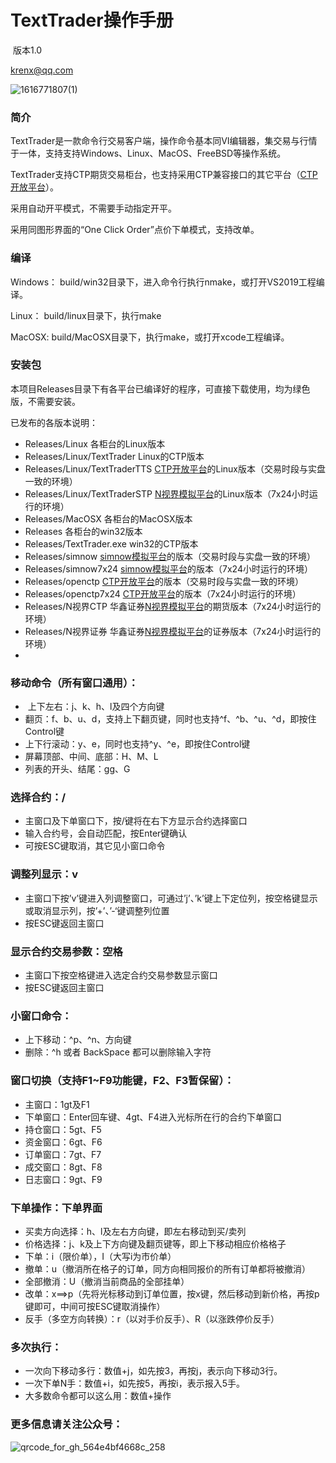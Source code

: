 # TextTrader操作手册

​       版本1.0

   krenx@qq.com

![1616771807(1)](https://user-images.githubusercontent.com/83346523/120349092-611bf200-c330-11eb-8bd1-326adc7f7900.png)

### 简介
TextTrader是一款命令行交易客户端，操作命令基本同VI编辑器，集交易与行情于一体，支持支持Windows、Linux、MacOS、FreeBSD等操作系统。

TextTrader支持CTP期货交易柜台，也支持采用CTP兼容接口的其它平台（[CTP开放平台](https://github.com/krenx1983/openctp)）。

采用自动开平模式，不需要手动指定开平。

采用同图形界面的“One Click Order”点价下单模式，支持改单。

### 编译
Windows：
build/win32目录下，进入命令行执行nmake，或打开VS2019工程编译。

Linux：
build/linux目录下，执行make

MacOSX:
build/MacOSX目录下，执行make，或打开xcode工程编译。

### 安装包
本项目Releases目录下有各平台已编译好的程序，可直接下载使用，均为绿色版，不需要安装。

已发布的各版本说明：
- Releases/Linux  各柜台的Linux版本
- Releases/Linux/TextTrader  Linux的CTP版本
- Releases/Linux/TextTraderTTS  [CTP开放平台](https://github.com/krenx1983/openctp)的Linux版本（交易时段与实盘一致的环境）
- Releases/Linux/TextTraderSTP  [N视界模拟平台](https://n-sight.com.cn)的Linux版本（7x24小时运行的环境）
- Releases/MacOSX  各柜台的MacOSX版本
- Releases  各柜台的win32版本
- Releases/TextTrader.exe  win32的CTP版本
- Releases/simnow  [simnow模拟平台](https://www.simnow.com.cn/)的版本（交易时段与实盘一致的环境）
- Releases/simnow7x24  [simnow模拟平台](https://www.simnow.com.cn/)的版本（7x24小时运行的环境）
- Releases/openctp  [CTP开放平台](https://github.com/krenx1983/openctp)的版本（交易时段与实盘一致的环境）
- Releases/openctp7x24  [CTP开放平台](https://github.com/krenx1983/openctp)的版本（7x24小时运行的环境）
- Releases/N视界CTP  华鑫证券[N视界模拟平台](https://n-sight.com.cn)的期货版本（7x24小时运行的环境）
- Releases/N视界证券  华鑫证券[N视界模拟平台](https://n-sight.com.cn)的证券版本（7x24小时运行的环境）
- 
### 移动命令（所有窗口通用）： 

- ​	上下左右：j、k、h、l及四个方向键
- 翻页：f、b、u、d，支持上下翻页键，同时也支持^f、^b、^u、^d，即按住Control键
- 上下行滚动：y、e，同时也支持^y、^e，即按住Control键
- 屏幕顶部、中间、底部：H、M、L
- 列表的开头、结尾：gg、G

### 选择合约：/

- 主窗口及下单窗口下，按/键将在右下方显示合约选择窗口
- 输入合约号，会自动匹配，按Enter键确认
- 可按ESC键取消，其它见小窗口命令

### 调整列显示：v

- 主窗口下按’v’键进入列调整窗口，可通过’j’、’k’键上下定位列，按空格键显示或取消显示列，按’+’、’-‘键调整列位置
- 按ESC键返回主窗口

### 显示合约交易参数：空格

- 主窗口下按空格键进入选定合约交易参数显示窗口
- 按ESC键返回主窗口

### 小窗口命令：

- 上下移动：^p、^n、方向键
- 删除：^h 或者 BackSpace 都可以删除输入字符

### 窗口切换（支持F1~F9功能键，F2、F3暂保留）：

- 主窗口：1gt及F1
- 下单窗口：Enter回车键、4gt、F4进入光标所在行的合约下单窗口
- 持仓窗口：5gt、F5
- 资金窗口：6gt、F6
- 订单窗口：7gt、F7
- 成交窗口：8gt、F8
- 日志窗口：9gt、F9

### 下单操作：下单界面

- 买卖方向选择：h、l及左右方向键，即左右移动到买/卖列
- 价格选择：j、k及上下方向键及翻页键等，即上下移动相应价格格子
- 下单：i（限价单），I（大写i为市价单）
- 撤单：u（撤消所在格子的订单，同方向相同报价的所有订单都将被撤消）
- 全部撤消：U（撤消当前商品的全部挂单）
- 改单：x==>p（先将光标移动到订单位置，按x键，然后移动到新价格，再按p键即可，中间可按ESC键取消操作）
- 反手（多空方向转换）：r（以对手价反手）、R（以涨跌停价反手）

### 多次执行：

- 一次向下移动多行：数值+j，如先按3，再按j，表示向下移动3行。
- 一次下单N手：数值+i，如先按5，再按i，表示报入5手。
- 大多数命令都可以这么用：数值+操作

### 更多信息请关注公众号：

![qrcode_for_gh_564e4bf4668c_258](https://user-images.githubusercontent.com/83346523/120348695-fbc80100-c32f-11eb-954f-6973d5f0ee11.jpg)
